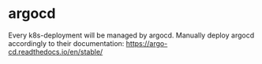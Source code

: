 # argocd

Every k8s-deployment will be managed by argocd.
Manually deploy argocd accordingly to their documentation: https://argo-cd.readthedocs.io/en/stable/
